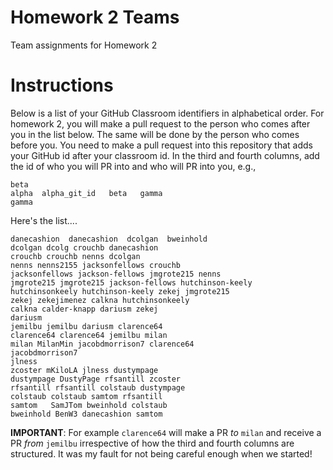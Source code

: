# Homework 2 Teams

Team assignments for Homework 2

# Instructions

Below is a list of your GitHub Classroom identifiers in 
alphabetical order.  For homework 2, you will 
make a pull request to the person who comes after you in the list below.
The same will be done by the person who comes before you.  You need
to make a pull request into this repository that adds your
GitHub id after your classroom id.  In the third and fourth columns,
add the id of who you will PR into and who will PR into you, e.g., 

```
beta
alpha  alpha_git_id   beta   gamma  
gamma
```

Here's the list....

```
danecashion  danecashion  dcolgan  bweinhold
dcolgan dcolg crouchb danecashion
crouchb crouchb nenns dcolgan
nenns nenns2155 jacksonfellows crouchb
jacksonfellows jackson-fellows jmgrote215 nenns
jmgrote215 jmgrote215 jackson-fellows hutchinson-keely
hutchinsonkeely hutchinson-keely zekej jmgrote215 
zekej zekejimenez calkna hutchinsonkeely
calkna calder-knapp dariusm zekej
dariusm
jemilbu jemilbu dariusm clarence64
clarence64 clarence64 jemilbu milan
milan MilanMin jacobdmorrison7 clarence64
jacobdmorrison7
jlness
zcoster mKiloLA jlness dustympage
dustympage DustyPage rfsantill zcoster
rfsantill rfsantill colstaub dustympage
colstaub colstaub samtom rfsantill
samtom   SamJTom bweinhold colstaub
bweinhold BenW3 danecashion samtom
```

**IMPORTANT**:  For example `clarence64` will make a PR *to* `milan` and receive a PR *from* `jemilbu` irrespective of how the third and fourth columns are structured.  It was my fault for not being careful enough when we started!

